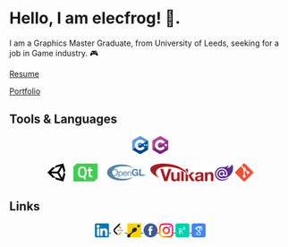 # Hello, I am elecfrog! 👋.
I am a Graphics Master Graduate, from University of Leeds, seeking for a job in Game industry. 🎮

[Resume](./assets/files/Resume_ZhouFanxiang.pdf)

[Portfolio](https://elecfrog-portfolio.vercel.app)

## Tools & Languages

<p align="center">
    <code><img height="32" src="./assets/cpp.png"></code>
    <code><img height="32" src="./assets/csharp.png"></code>
</p>

<p align="center">
    <code><img height="32" src="./assets/unityengine.png"></code>
    <code><img height="32" src="./assets/qt.png"></code>
    <code><img height="32" src="./assets/opengl.png"></code>
    <code><img height="32" src="./assets/vulkan.png"></code>
    <code><img height="32" src="./assets/blazor.png"></code>
    <code><img height="32" src="./assets/git.png"></code>
</p>


<!-- [![elecfrog's github stats](https://github-readme-stats.vercel.app/api?username=elecfrog&count_private=true&include_all_commits=true&theme=radical)](https://github.com/elecfrog?tab=repositories)
[![elecfrog's top Langs](https://github-readme-stats.vercel.app/api/top-langs/?username=elecfrog&theme=tokyonight&layout=compact)](https://github.com/elecfrog?tab=repositories) -->


## Links
<p align="center">
    <a href="https://www.linkedin.com/in/fanxiang-zhou-499652291/" target="_blank">
        <img align="center" alt="elecfrog | LinkedIn" width="25px" src="./assets/linkedin.png"/>
    </a>
    <a href="https://leetcode.com/elecfrog/" target="_blank">
        <img align="center" alt="elecfrog | Leetcode" width="25px" src="./assets/leetcode.png"/>
    </a>
    <a href="https://www.codewars.com/users/elecfrog" target="_blank">
        <img align="center" alt="elecfrog | Codewars" width="25px" src="./assets/codingame.png"/>
    </a>
    <a href="#" target="_blank">
        <img align="center" alt="elecfrog | Facebook" width="25px" src="./assets/facebook.png"/>
    </a>
    <a href="#" target="_blank">
        <img align="center" alt="elecfrog | Instagram" width="25px" src="./assets/instagram.png"/>
    </a>
    <a href="#" target="_blank">
        <img align="center" alt="elecfrog | ResearchGate" width="25px" src="./assets/researchgate.png"/>
    </a>
    <a href="#" target="_blank">
        <img align="center" alt="elecfrog | Google Scholar" width="25px" src="./assets/scholar.png"/>
    </a>
</p>


[github]: https://github.com/elecfrog/elecfrog/
[linkedin]: https://www.linkedin.com/in/fanxiang-zhou-499652291/